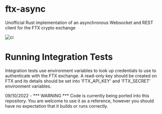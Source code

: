 # ftx-async
Unofficial Rust implementation of an asynchronous Websocket and REST client for the FTX crypto exchange 

![ci](https://github.com/IanMichaelAsh/ftx-async/actions/workflows/ci.yml/badge.svg)

<h1>Running Integration Tests</h1>
Integration tests use environment variables to look up credentials to use to authenticate with the FTX exchange. A read-only key should be created on FTX and its details should be set into 'FTX_API_KEY' and 'FTX_SECRET' environment variables.

09/10/2022 - *** WARNING *** Code is currently being ported into this repository. You are welcome to use it as a reference, however you should have no expectation that it builds or runs correctly.
